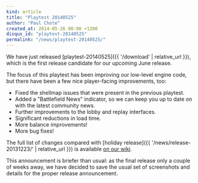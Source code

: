 ```yaml
---
kind: article
title: "Playtest 20140525"
author: "Paul Chote"
created_at: 2014-05-26 00:00 +1200
disqus_id: "playtest-20140525"
permalink: "/news/playtest-20140525/"
---
```


We have just released [playtest-20140525]({{ '/download' | relative_url }}), which is the first release candidate for our upcoming June release.

The focus of this playtest has been improving our low-level engine code, but there have been a few nice player-facing
improvements, too:

- Fixed the shellmap issues that were present in the previous playtest.
- Added a "Battlefield News" indicator, so we can keep you up to date on with the latest community news.
- Further improvements to the lobby and replay interfaces.
- Significant reductions in load time.
- More balance improvements!
- More bug fixes!

The full list of changes compared with [holiday release]({{ '/news/release-20131223/' | relative_url }}) is available [on our wiki](https://github.com/OpenRA/OpenRA/wiki/Changelog).

This announcement is briefer than usual: as the final release only a couple of weeks away, we have decided to save the
usual set of screenshots and details for the proper release announcement.